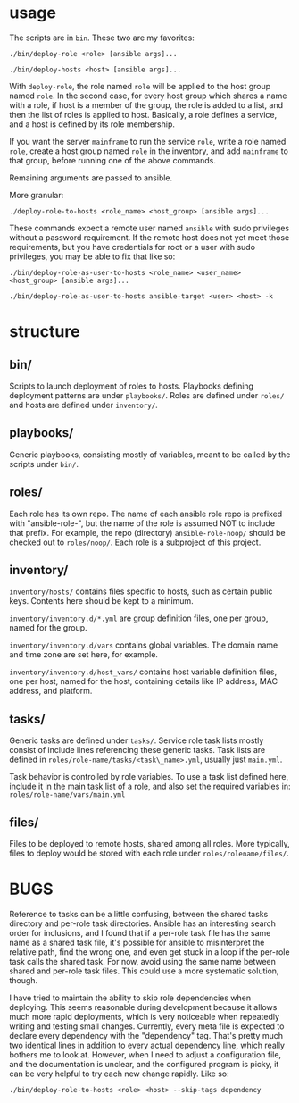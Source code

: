 # usage

The scripts are in `bin`.  These two are my favorites:

  `./bin/deploy-role <role> [ansible args]...`

  `./bin/deploy-hosts <host> [ansible args]...`

With `deploy-role`, the role named `role` will be applied to the host
group named `role`.  In the second case, for every host group which shares
a name with a role, if host is a member of the group, the role is added to
a list, and then the list of roles is applied to host.  Basically, a role
defines a service, and a host is defined by its role membership.

If you want the server `mainframe` to run the service `role`, write a role
named `role`, create a host group named `role` in the inventory, and
add `mainframe` to that group, before running one of the above commands.

Remaining arguments are passed to ansible.

More granular:

  `./deploy-role-to-hosts <role_name> <host_group> [ansible args]...`

These commands expect a remote user named `ansible` with sudo privileges
without a password requirement.  If the remote host does not yet meet those
requirements, but you have credentials for root or a user with sudo privileges,
you may be able to fix that like so:

  `./bin/deploy-role-as-user-to-hosts <role_name> <user_name> <host_group> [ansible args]...`

  `./bin/deploy-role-as-user-to-hosts ansible-target <user> <host> -k`

# structure

## bin/

Scripts to launch deployment of roles to hosts.  Playbooks defining deployment patterns are under `playbooks/`.  Roles are defined under `roles/` and hosts are defined under `inventory/`.

## playbooks/

Generic playbooks, consisting mostly of variables, meant to be called by the scripts under `bin/`.

## roles/

Each role has its own repo.  The name of each ansible role repo is prefixed
with "ansible-role-", but the name of the role is assumed NOT to include that
prefix.  For example, the repo (directory) `ansible-role-noop/` should be
checked out to `roles/noop/`.  Each role is a subproject of this project.

## inventory/

`inventory/hosts/` contains files specific to hosts, such as certain public
keys.  Contents here should be kept to a minimum.

`inventory/inventory.d/*.yml` are group definition files, one per group, named
for the group.

`inventory/inventory.d/vars` contains global variables.  The domain name and
time zone are set here, for example.

`inventory/inventory.d/host_vars/` contains host variable definition files, one
per host, named for the host, containing details like IP address, MAC address,
and platform.

## tasks/

Generic tasks are defined under `tasks/`.  Service role task lists mostly
consist of include lines referencing these generic tasks.  Task lists are
defined in `roles/role-name/tasks/<task\_name>.yml`, usually just `main.yml`.

Task behavior is controlled by role variables.  To use a task list defined
here, include it in the main task list of a role, and also set the required
variables in:  `roles/role-name/vars/main.yml`

## files/

Files to be deployed to remote hosts, shared among all roles.  More typically,
files to deploy would be stored with each role under `roles/rolename/files/`.

# BUGS

Reference to tasks can be a little confusing, between the shared tasks
directory and per-role task directories.  Ansible has an interesting search
order for inclusions, and I found that if a per-role task file has the same
name as a shared task file, it's possible for ansible to misinterpret the
relative path, find the wrong one, and even get stuck in a loop if the per-role
task calls the shared task.  For now, avoid using the same name between shared
and per-role task files.  This could use a more systematic solution, though.

I have tried to maintain the ability to skip role dependencies when deploying.
This seems reasonable during development because it allows much more rapid
deployments, which is very noticeable when repeatedly writing and testing small
changes.  Currently, every meta file is expected to declare every dependency
with the "dependency" tag.  That's pretty much two identical lines in addition
to every actual dependency line, which really bothers me to look at.  However,
when I need to adjust a configuration file, and the documentation is unclear,
and the configured program is picky, it can be very helpful to try each new
change rapidly.  Like so:

```
./bin/deploy-role-to-hosts <role> <host> --skip-tags dependency
```
